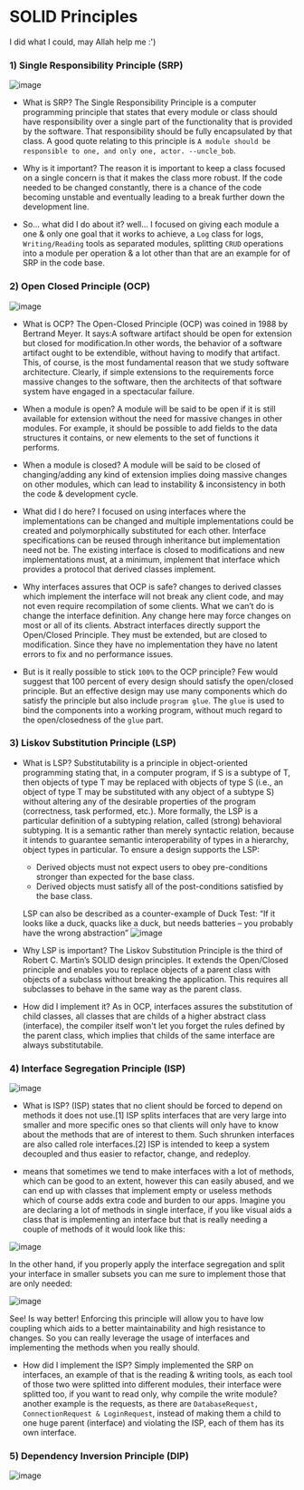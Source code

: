 # SOLID Principles
I did what I could, may Allah help me   :')

### 1) Single Responsibility Principle (SRP)
   
   ![image](https://user-images.githubusercontent.com/50204418/127268323-7f6e7cf6-baf9-4d25-9208-60ab4fc5a10d.png) 

  + What is SRP? The Single Responsibility Principle is a computer programming principle that states that every module or class should have
      responsibility over a single part of the functionality that is provided by the software. That responsibility should be fully encapsulated 
      by that class. A good quote relating to this principle is ```A module should be responsible to one, and only one, actor. --uncle_bob```.
      
  + Why is it important? The reason it is important to keep a class focused on a single concern is that it makes the class more robust. If the code
      needed to be changed constantly, there is a chance of the code becoming unstable and eventually leading to a break further down the development line.
            
  + So... what did I do about it? well... I focused on giving each module a one & only one goal that it works to achieve, a ```Log``` class for logs, 
      ```Writing/Reading``` tools as separated modules, splitting ```CRUD``` operations into a module per operation & a lot other than that are an 
      example for of SRP in the code base.
      
      
### 2) Open Closed Principle (OCP)
  ![image](https://res.cloudinary.com/practicaldev/image/fetch/s--XI1FFTvi--/c_limit%2Cf_auto%2Cfl_progressive%2Cq_auto%2Cw_880/http://d33wubrfki0l68.cloudfront.net/d1820d6c153e116bb211cc3e4499de8a8a40cf8e/b43f4/assets/images/open_closed_1.png)

  + What is OCP? The Open-Closed Principle (OCP) was coined in 1988 by Bertrand Meyer. It says:A software artifact should be open for extension but
      closed for modification.In other words, the behavior of a software artifact ought to be extendible, without having to modify that artifact.
      This, of course, is the most fundamental reason that we study software architecture. Clearly, if simple extensions to the requirements force
      massive changes to the software, then the architects of that software system have engaged in a spectacular failure.
      
  + When a module is open? A module will be said to be open if it is still available for extension without the need for massive changes in other modules.
      For example, it should be possible to add fields to the data structures it contains, or new elements to the set of functions it performs.
      
  + When a module is closed? A module will be said to be closed of changing/adding any kind of extension implies doing massive changes on other
      modules, which can lead to instability & inconsistency in both the code & development cycle.
      
  + What did I do here? I focused on using interfaces where the implementations can be changed and multiple implementations could be created
      and polymorphically substituted for each other. Interface specifications can be reused through inheritance but implementation need not be.
      The existing interface is closed to modifications and new implementations must, at a minimum, implement that interface which provides 
      a protocol that derived classes implement.
      
  + Why interfaces assures that OCP is safe? changes to derived classes which implement the interface will not break any client code, and may not 
      even require recompilation of some clients. What we can’t do is change the interface definition. Any change here may force changes on most 
      or all of its clients. Abstract interfaces directly support the Open/Closed Principle. They must be extended, but are closed to modification.
      Since they have no implementation they have no latent errors to fix and no performance issues.

  + But is it really possible to stick ```100%``` to the OCP principle? Few would suggest that 100 percent of every design should satisfy the
      open/closed principle. But an effective design may use many components which do satisfy the principle but also include ```program glue```.
      The ```glue``` is used to bind the components into a working program, without much regard to the open/closedness of the ```glue``` part.


### 3) Liskov Substitution Principle (LSP)
   + What is LSP? Substitutability is a principle in object-oriented programming stating that, in a computer program, if S is a subtype of T, then
       objects of type T may be replaced with objects of type S (i.e., an object of type T may be substituted with any object of a subtype S) without
       altering any of the desirable properties of the program (correctness, task performed, etc.). More formally, the LSP is a particular definition 
       of a subtyping relation, called (strong) behavioral subtyping. It is a semantic rather than merely syntactic relation, because it intends to
       guarantee semantic interoperability of types in a hierarchy, object types in particular. To ensure a design supports the LSP:
       
       - Derived objects must not expect users to obey pre-conditions stronger than expected for the base class.
       - Derived objects must satisfy all of the post-conditions satisfied by the base class.
       
      LSP can also be described as a counter-example of Duck Test: “If it looks like a duck, quacks like a duck, but needs batteries – you probably
       have the wrong abstraction”
   ![image](https://maksimivanov.com/static/74dad4b97aa9732e5644eb34f5eb18b7/a987b/liskov_1.png)
   + Why LSP is important? The Liskov Substitution Principle is the third of Robert C. Martin’s SOLID design principles. It extends the Open/Closed
        principle and enables you to replace objects of a parent class with objects of a subclass without breaking the application. This requires all
        subclasses to behave in the same way as the parent class.
        
   + How did I implement it? As in OCP, interfaces assures the substitution of child classes, all classes that are childs of a higher abstract class
        (interface), the compiler itself won't let you forget the rules defined by the parent class, which implies that childs of the same interface
        are always substitutabile.
        
     
### 4) Interface Segregation Principle (ISP)
   ![image](https://www.coengoedegebure.com/content/images/2018/09/InterfaceSegregationPrinciple.jpeg)
   + What is ISP? (ISP) states that no client should be forced to depend on methods it does not use.[1] ISP splits interfaces that are very large
        into smaller and more specific ones so that clients will only have to know about the methods that are of interest to them. Such shrunken
        interfaces are also called role interfaces.[2] ISP is intended to keep a system decoupled and thus easier to refactor, change, and redeploy.

   + means that sometimes we tend to make interfaces with a lot of methods, which can be good to an extent, however this can easily abused, and we can
        end up with classes that implement empty or useless methods which of course adds extra code and burden to our apps. Imagine you are declaring a
        lot of methods in single interface, if you like visual aids a class that is implementing an interface but that is really needing a couple of
        methods of it would look like this:

   ![image](https://i.stack.imgur.com/V6p8i.png)

   In the other hand, if you properly apply the interface segregation and split your interface in smaller subsets you can me sure to implement those
      that are only needed:

   ![image](https://i.stack.imgur.com/M0eWu.png)

   See! Is way better! Enforcing this principle will allow you to have low coupling which aids to a better maintainability and high resistance to changes.
   So you can really leverage the usage of interfaces and implementing the methods when you really should.
   
   + How did I implement the ISP? Simply implemented the SRP on interfaces, an example of that is the reading & writing tools, as each tool of those 
         two were splitted into different modules, their interface were splitted too, if you want to read only, why compile the write module?
         another example is the requests, as there are ```DatabaseRequest, ConnectionRequest & LoginRequest```, instead of making them a child to
         one huge parent (interface) and violating the ISP, each of them has its own interface.
         
         
### 5)  Dependency Inversion Principle (DIP)

   ![image](https://miro.medium.com/max/1400/1*rQcIU3LFGGXtGD95FfN5uw.png)
   
